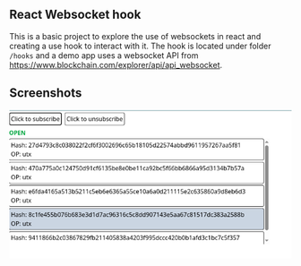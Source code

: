 ## React Websocket hook

This is a basic project to explore the use of websockets in react and creating a use hook to interact with it. The hook is located under folder `/hooks` and a demo app uses a websocket API from https://www.blockchain.com/explorer/api/api_websocket.

## Screenshots

![ss1](./screenshots/ss1.png)
